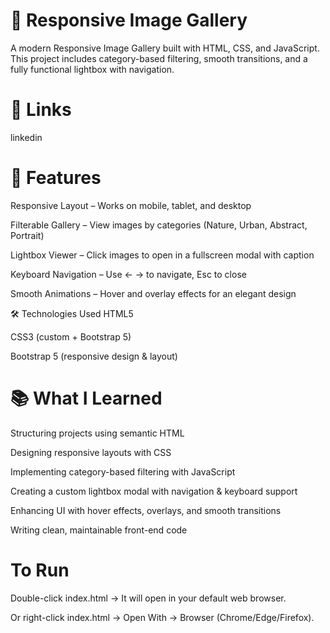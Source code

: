 # 📸 Responsive Image Gallery
A modern Responsive Image Gallery built with HTML, CSS, and JavaScript. This project includes category-based filtering, smooth transitions, and a fully functional lightbox with navigation.

# 🔗 Links
linkedin

# 📌 Features
Responsive Layout – Works on mobile, tablet, and desktop

Filterable Gallery – View images by categories (Nature, Urban, Abstract, Portrait)

Lightbox Viewer – Click images to open in a fullscreen modal with caption

Keyboard Navigation – Use ← → to navigate, Esc to close

Smooth Animations – Hover and overlay effects for an elegant design

🛠️ Technologies Used
HTML5

CSS3 (custom + Bootstrap 5)

Bootstrap 5 (responsive design & layout)

# 📚 What I Learned
Structuring projects using semantic HTML

Designing responsive layouts with CSS

Implementing category-based filtering with JavaScript

Creating a custom lightbox modal with navigation & keyboard support

Enhancing UI with hover effects, overlays, and smooth transitions

Writing clean, maintainable front-end code

# To Run
Double-click index.html → It will open in your default web browser.

Or right-click index.html → Open With → Browser (Chrome/Edge/Firefox).
